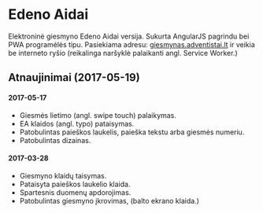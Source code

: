 # Edeno Aidai 

Elektroninė giesmyno Edeno Aidai versija. Sukurta AngularJS pagrindu bei PWA programėlės tipu. Pasiekiama adresu: [giesmynas.adventistai.lt](https://giesmynas.adventistai.lt/) ir veikia be interneto ryšio (reikalinga naršyklė palaikanti angl. Service Worker.)


## Atnaujinimai (2017-05-19)



#### 2017-05-17
	
- Giesmės lietimo (angl. swipe touch) palaikymas.
- EA klaidos (angl. typo) pataisymas.
- Patobulintas paieškos laukelis, paieška tekstu arba giesmės numeriu.
- Patobulintas dizainas.


#### 2017-03-28

- Giesmyno klaidų taisymas.
- Pataisyta paieškos laukelio klaida.
- Spartesnis duomenų apdorojimas.
- Patobulintas giesmyno įkrovimas, (balto ekrano klaida.)
